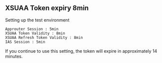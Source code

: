 ## XSUAA Token expiry 8min

Setting up the test environment
```
Approuter Session : 5min
XSUAA Token Validity : 8min
XSUAA Refresh Token Validity : 8min
IAS Session : 5min
```

If you continue to use this setting, the token will expire in approximately 14 minutes.



